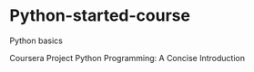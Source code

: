 # Python-started-course
Python basics 


Coursera Project
Python Programming: A Concise Introduction
